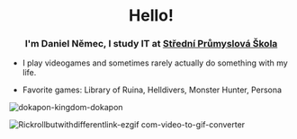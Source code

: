 # <div align="center">Hello!</div>  
  

### <div align="center">I'm Daniel Němec, I study IT at [Střední Průmyslová Škola](https://github.com/SPSMB)</div>  
  
- I play videogames and sometimes rarely actually do something with my life.
  
- Favorite games: Library of Ruina, Helldivers, Monster Hunter, Persona
  
![dokapon-kingdom-dokapon](https://github.com/LeDanos/LeDanos/assets/115611775/3245b32f-e676-424b-853c-1c23f99de8d9)

![Rickrollbutwithdifferentlink-ezgif com-video-to-gif-converter](https://github.com/LeDanos/LeDanos/assets/115611775/2346f712-a2b5-42b7-a1b1-01552b52bcb0)
